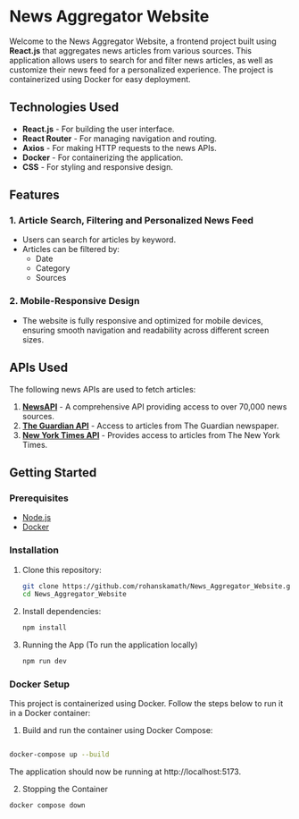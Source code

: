 # News Aggregator Website

Welcome to the News Aggregator Website, a frontend project built using **React.js** that aggregates news articles from various sources. This application allows users to search for and filter news articles, as well as customize their news feed for a personalized experience. The project is containerized using Docker for easy deployment.

## Technologies Used

- **React.js** - For building the user interface.
- **React Router** - For managing navigation and routing.
- **Axios** - For making HTTP requests to the news APIs.
- **Docker** - For containerizing the application.
- **CSS** - For styling and responsive design.

## Features

### 1. Article Search, Filtering and Personalized News Feed
- Users can search for articles by keyword.
- Articles can be filtered by:
  - Date
  - Category
  - Sources

### 2. Mobile-Responsive Design
- The website is fully responsive and optimized for mobile devices, ensuring smooth navigation and readability across different screen sizes.

## APIs Used

The following news APIs are used to fetch articles:
1. **[NewsAPI](https://newsapi.org/)** - A comprehensive API providing access to over 70,000 news sources.
2. **[The Guardian API](https://open-platform.theguardian.com/)** - Access to articles from The Guardian newspaper.
3. **[New York Times API](https://developer.nytimes.com/apis)** - Provides access to articles from The New York Times.

## Getting Started

### Prerequisites

- [Node.js](https://nodejs.org/)
- [Docker](https://www.docker.com/)

### Installation

1. Clone this repository:

   ```bash
   git clone https://github.com/rohanskamath/News_Aggregator_Website.git
   cd News_Aggregator_Website
   ```
2. Install dependencies:
   ```bash
   npm install
   ```
3. Running the App (To run the application locally)
   ```bash
   npm run dev
   ```

### Docker Setup

This project is containerized using Docker. Follow the steps below to run it in a Docker container:

1. Build and run the container using Docker Compose:
```bash

docker-compose up --build
```
The application should now be running at http://localhost:5173.

2. Stopping the Container
```bash
docker compose down
```
